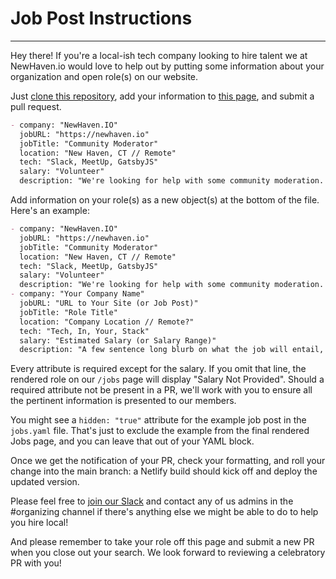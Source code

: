 # Job Post Instructions

---

Hey there! If you're a local-ish tech company looking to hire talent we at NewHaven.io would love to help out by putting some information about your organization and open role(s) on our website.

Just [clone this repository](https://docs.github.com/en/github/creating-cloning-and-archiving-repositories/cloning-a-repository), add your information to [this page](https://github.com/newhavenio/newhavenio/tree/master/content/jobs/jobs.yaml), and submit a pull request.

```markdown
- company: "NewHaven.IO"
  jobURL: "https://newhaven.io"
  jobTitle: "Community Moderator"
  location: "New Haven, CT // Remote"
  tech: "Slack, MeetUp, GatsbyJS"
  salary: "Volunteer"
  description: "We're looking for help with some community moderation. As vaccines keep rolling out we're looking at ways we can begin to breathe life back into the group. We want to wade back into holding some events and we're going to need help keeping an eye our Slack team and Meetup page. Over time we can fold whoever takes this role into our organizing and leadership teams. If you've gotten some value from IO in the past we'd love your help in carrying it forward."
```

Add information on your role(s) as a new object(s) at the bottom of the file. Here's an example:

```markdown
- company: "NewHaven.IO"
  jobURL: "https://newhaven.io"
  jobTitle: "Community Moderator"
  location: "New Haven, CT // Remote"
  tech: "Slack, MeetUp, GatsbyJS"
  salary: "Volunteer"
  description: "We're looking for help with some community moderation. As vaccines keep rolling out we're looking at ways we can begin to breathe life back into the group. We want to wade back into holding some events and we're going to need help keeping an eye our Slack team and Meetup page. Over time we can fold whoever takes this role into our organizing and leadership teams. If you've gotten some value from IO in the past we'd love your help in carrying it forward."
- company: "Your Company Name"
  jobURL: "URL to Your Site (or Job Post)"
  jobTitle: "Role Title"
  location: "Company Location // Remote?"
  tech: "Tech, In, Your, Stack"
  salary: "Estimated Salary (or Salary Range)"
  description: "A few sentence long blurb on what the job will entail, what the potential employee will be working on, and what specifically you're looking for."
```

Every attribute is required except for the salary. If you omit that line, the rendered role on our `/jobs` page will display "Salary Not Provided". Should a required attribute not be present in a PR, we'll work with you to ensure all the pertinent information is presented to our members.

You might see a `hidden: "true"` attribute for the example job post in the `jobs.yaml` file. That's just to exclude the example from the final rendered Jobs page, and you can leave that out of your YAML block.

Once we get the notification of your PR, check your formatting, and roll your change into the main branch: a Netlify build should kick off and deploy the updated version.

Please feel free to [join our Slack](https://newhaven.io) and contact any of us admins in the #organizing channel if there's anything else we might be able to do to help you hire local!

And please remember to take your role off this page and submit a new PR when you close out your search. We look forward to reviewing a celebratory PR with you!

